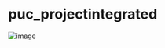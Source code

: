 # puc_projectintegrated

![image](https://user-images.githubusercontent.com/8098094/196013677-9ad28afd-796f-405e-ae20-0fc7d00bf30c.png)
